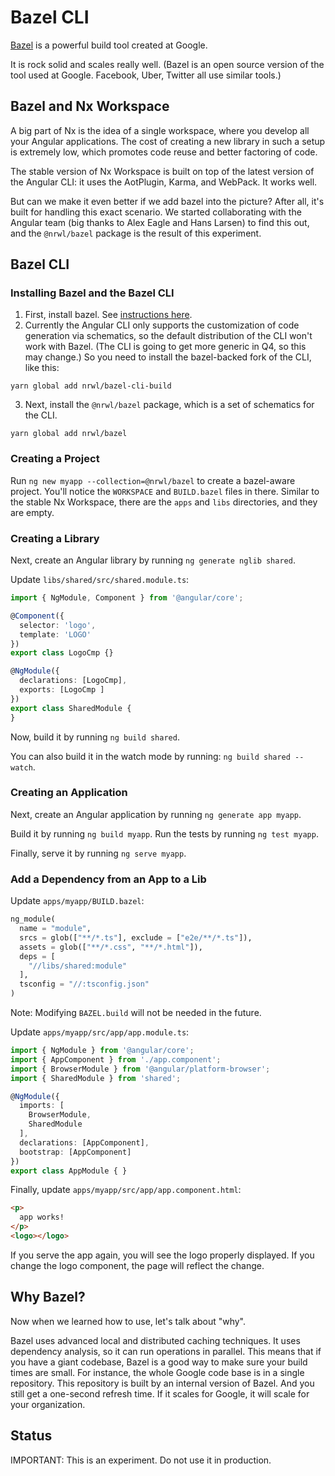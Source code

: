 # Bazel CLI

[Bazel](https://bazel.build/) is a powerful build tool created at Google.

It is rock solid and scales really well. (Bazel is an open source version of the tool used at Google. Facebook, Uber, Twitter all use similar tools.)



## Bazel and Nx Workspace

A big part of Nx is the idea of a single workspace, where you develop all your Angular applications. The cost of creating a new library in such a setup is extremely low, which promotes code reuse and better factoring of code.

The stable version of Nx Workspace is built on top of the latest version of the Angular CLI: it uses the AotPlugin, Karma, and WebPack. It works well.

But can we make it even better if we add bazel into the picture? After all, it's built for handling this exact scenario. We started collaborating with the Angular team (big thanks to Alex Eagle and Hans Larsen) to find this out, and the `@nrwl/bazel` package is the result of this experiment.



## Bazel CLI



### Installing Bazel and the Bazel CLI

1. First, install bazel. See [instructions here](https://docs.bazel.build/versions/master/install-os-x.html).
2. Currently the Angular CLI only supports the customization of code generation via schematics, so the default distribution of the CLI won't work with Bazel. (The CLI is going to get more generic in Q4, so this may change.) So you need to install the bazel-backed fork of the CLI, like this:

```
yarn global add nrwl/bazel-cli-build
```

3. Next, install the `@nrwl/bazel` package, which is a set of schematics for the CLI.

```
yarn global add nrwl/bazel
```


### Creating a Project

Run `ng new myapp --collection=@nrwl/bazel` to create a bazel-aware project. You'll notice the `WORKSPACE` and `BUILD.bazel` files in there. Similar to the stable Nx Workspace, there are the `apps` and `libs` directories, and they are empty.


### Creating a Library

Next, create an Angular library by running `ng generate nglib shared`.

Update `libs/shared/src/shared.module.ts`:

```typescript
import { NgModule, Component } from '@angular/core';

@Component({
  selector: 'logo',
  template: 'LOGO'
})
export class LogoCmp {}

@NgModule({
  declarations: [LogoCmp],
  exports: [LogoCmp ]
})
export class SharedModule {
}
```

Now, build it by running `ng build shared`.

You can also build it in the watch mode by running: `ng build shared --watch`.


### Creating an Application

Next, create an Angular application by running `ng generate app myapp`.

Build it by running `ng build myapp`. Run the tests by running `ng test myapp`.

Finally, serve it by running `ng serve myapp`.


### Add a Dependency from an App to a Lib

Update `apps/myapp/BUILD.bazel`:

```python
ng_module(
  name = "module",
  srcs = glob(["**/*.ts"], exclude = ["e2e/**/*.ts"]),
  assets = glob(["**/*.css", "**/*.html"]),
  deps = [
    "//libs/shared:module"
  ],
  tsconfig = "//:tsconfig.json"
)
```

Note: Modifying `BAZEL.build` will not be needed in the future.


Update `apps/myapp/src/app/app.module.ts`:

```typescript
import { NgModule } from '@angular/core';
import { AppComponent } from './app.component';
import { BrowserModule } from '@angular/platform-browser';
import { SharedModule } from 'shared';

@NgModule({
  imports: [
    BrowserModule,
    SharedModule
  ],
  declarations: [AppComponent],
  bootstrap: [AppComponent]
})
export class AppModule { }
```

Finally, update `apps/myapp/src/app/app.component.html`:

```html
<p>
  app works!
</p>
<logo></logo>
```

If you serve the app again, you will see the logo properly displayed. If you change the logo component, the page will reflect the change.

## Why Bazel?

Now when we learned how to use, let's talk about "why".

Bazel uses advanced local and distributed caching techniques. It uses dependency analysis, so it can run operations in parallel. This means that if you have a giant codebase, Bazel is a good way to make sure your build times are small. For instance, the whole Google code base is in a single repository. This repository is built by an internal version of Bazel. And you still get a one-second refresh time. If it scales for Google, it will scale for your organization.


## Status

IMPORTANT: This is an experiment. Do not use it in production.
